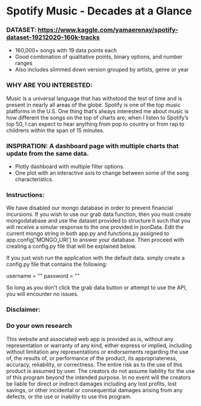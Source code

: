 # Spotify Music - Decades at a Glance

### DATASET: https://www.kaggle.com/yamaerenay/spotify-dataset-19212020-160k-tracks
*  	160,000+ songs with 19 data points each
*  	Good combination of qualitative points, binary options, and number ranges
*  	Also includes slimmed down version grouped by artists, genre or year
 
### WHY ARE YOU INTERESTED:

Music is a universal language that has withstood the test of time and is present in nearly all areas of the globe. Spotify is one of the top music platforms in the U.S. One thing that’s always interested me about music is how different the songs on the top of charts are; when I listen to Spotify’s top 50, I can expect to hear anything from pop to country or from rap to childrens within the span of 15 minutes.
 
### INSPIRATION: A dashboard page with multiple charts that update from the same data.
 
*  	Plotly dashboard with multiple filter options.
*  	One plot with an interactive axis to change between some of the song characteristics.
 
### Instructions:

We have disabled our mongo database in order to prevent financial incursions. If you wish to use our grab data function, then you must create mongodatabase and use the dataset provided to structure it such that you will receive a simular response to the one provided in jsonData. Edit the current mongo string in both app.py and functions.py assigned to app.config['MONGO_URI'] to answer your database. Then proceed with creating a config.py file that will be explained below.

If you just wish run the application with the default data. simply create a config.py file that contains the following:

username = ""
password = ""

So long as you don't click the grab data button or attempt to use the API, you will encounter no issues.

### Disclaimer:

### Do your own research

This website and associated web app is provided as is, without any representation or warranty of
any kind, either express or implied, including without limitation any representations or
endorsements regarding the use of, the results of, or performance of the product, its
appropriateness, accuracy, reliability, or correctness. The entire risk as to the use of this
product is assumed by user. The creators do not assume liability for the use of this program
beyond the intended purpose. In no event will the creators be liable for direct or indirect
damages including any lost profits, lost savings, or other incidental or consequential damages
arising from any defects, or the use or inability to use this program.

